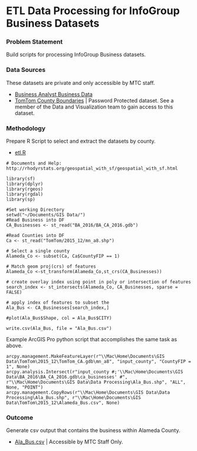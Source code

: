 # ETL Data Processing for InfoGroup Business Datasets 

### Problem Statement

Build scripts for processing InfoGroup Business datasets. 

### Data Sources
These datasets are private and only accessible by MTC staff.

- [Business Analyst Business Data](https://mtcdrive.box.com/s/oyj6twno0gjtp3y6w2nswq5xak4qltju)
- [TomTom County Boundaries](https://mtcdrive.box.com/s/5k8kbwbdpz7kt2udsfh357nkvcp3stw1) | Password Protected dataset.  See a member of the Data and Visualization team to gain access to this dataset.



### Methodology

Prepare R Script to select and extract the datasets by county.

- [etl.R](https://github.com/BayAreaMetro/Adhoc-Spatial-Analysis/blob/master/Data-Requests/Business_Query/etl.R)  

```
# Documents and Help: http://rhodyrstats.org/geospatial_with_sf/geospatial_with_sf.html

library(sf)
library(dplyr)
library(rgeos)
library(rgdal)
library(sp)

#Set working Directory
setwd("~/Documents/GIS Data/")
#Read Business into DF
CA_Businesses <- st_read("BA_2016/BA_CA_2016.gdb")

#Read Counties into DF
Ca <- st_read("TomTom/2015_12/mn_a8.shp")

# Select a single county
Alameda_Co <- subset(Ca, Ca$CountyFIP == 1)

# Match geom proj(crs) of features
Alameda_Co <-st_transform(Alameda_Co,st_crs(CA_Businesses))

# create overlay index using point in poly or intersection of features
search_index <- st_intersects(Alameda_Co, CA_Businesses, sparse = FALSE)

# apply index of features to subset the
Ala_Bus <- CA_Businesses[search_index,]

#plot(Ala_Bus$Shape, col = Ala_Bus$CITY)

write.csv(Ala_Bus, file = "Ala_Bus.csv")  

```

Example ArcGIS Pro python script that accomplishes the same task as above.

```
arcpy.management.MakeFeatureLayer(r"\\Mac\Home\Documents\GIS Data\TomTom\2015_12\TomTom_CA.gdb\mn_a8", "input_county", "CountyFIP = 1", None)
arcpy.analysis.Intersect(r"input_county #;'\\Mac\Home\Documents\GIS Data\BA_2016\BA_CA_2016.gdb\ca_businesses' #", r"\\Mac\Home\Documents\GIS Data\Data Processing\Ala_Bus.shp", "ALL", None, "POINT")
arcpy.management.CopyRows(r"\\Mac\Home\Documents\GIS Data\Data Processing\Ala_Bus.shp", r"\\Mac\Home\Documents\GIS Data\TomTom\2015_12\Alameda_Bus.csv", None)  

```

### Outcome 
Generate csv output that contains the business within Alameda County.

- [Ala_Bus.csv](https://mtcdrive.app.box.com/folder/11272654765) | Accessible by MTC Staff Only.
